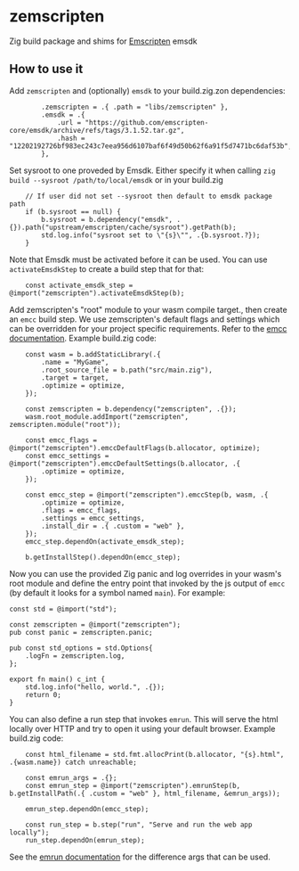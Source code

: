 # zemscripten
Zig build package and shims for [Emscripten](https://emscripten.org) emsdk

## How to use it

Add `zemscripten` and (optionally) `emsdk` to your build.zig.zon dependencies:
```zig
        .zemscripten = .{ .path = "libs/zemscripten" },
        .emsdk = .{
            .url = "https://github.com/emscripten-core/emsdk/archive/refs/tags/3.1.52.tar.gz",
            .hash = "12202192726bf983ec243c7eea956d6107baf6f49d50b62f6a91f5d7471bc6daf53b",
        },
```

Set sysroot to one proveded by Emsdk. Either specify it when calling `zig build --sysroot /path/to/local/emsdk` or in your build.zig
```zig
    // If user did not set --sysroot then default to emsdk package path
    if (b.sysroot == null) {
        b.sysroot = b.dependency("emsdk", .{}).path("upstream/emscripten/cache/sysroot").getPath(b);
        std.log.info("sysroot set to \"{s}\"", .{b.sysroot.?});
    }
```

Note that Emsdk must be activated before it can be used. You can use `activateEmsdkStep` to create a build step that for that:
```zig
    const activate_emsdk_step = @import("zemscripten").activateEmsdkStep(b);
```

Add zemscripten's "root" module to your wasm compile target., then create an `emcc` build step. We use zemscripten's default flags and settings which can be overridden for your project specific requirements. Refer to the [emcc documentation](https://emscripten.org/docs/tools_reference/emcc.html). Example build.zig code:
```zig
    const wasm = b.addStaticLibrary(.{
        .name = "MyGame",
        .root_source_file = b.path("src/main.zig"),
        .target = target,
        .optimize = optimize,
    });

    const zemscripten = b.dependency("zemscripten", .{});
    wasm.root_module.addImport("zemscripten", zemscripten.module("root"));

    const emcc_flags = @import("zemscripten").emccDefaultFlags(b.allocator, optimize);
    const emcc_settings = @import("zemscripten").emccDefaultSettings(b.allocator, .{
        .optimize = optimize,
    });

    const emcc_step = @import("zemscripten").emccStep(b, wasm, .{
        .optimize = optimize,
        .flags = emcc_flags,
        .settings = emcc_settings,
        .install_dir = .{ .custom = "web" },
    });
    emcc_step.dependOn(activate_emsdk_step);

    b.getInstallStep().dependOn(emcc_step);
```

Now you can use the provided Zig panic and log overrides in your wasm's root module and define the entry point that invoked by the js output of `emcc` (by default it looks for a symbol named `main`). For example:
```zig
const std = @import("std");

const zemscripten = @import("zemscripten");
pub const panic = zemscripten.panic;

pub const std_options = std.Options{
    .logFn = zemscripten.log,
};

export fn main() c_int {
    std.log.info("hello, world.", .{});
    return 0;
}
```

You can also define a run step that invokes `emrun`. This will serve the html locally over HTTP and try to open it using your default browser. Example build.zig code:
```zig
    const html_filename = std.fmt.allocPrint(b.allocator, "{s}.html", .{wasm.name}) catch unreachable;

    const emrun_args = .{};
    const emrun_step = @import("zemscripten").emrunStep(b, b.getInstallPath(.{ .custom = "web" }, html_filename, &emrun_args));

    emrun_step.dependOn(emcc_step);

    const run_step = b.step("run", "Serve and run the web app locally");
    run_step.dependOn(emrun_step);
```
See the [emrun documentation](https://emscripten.org/docs/compiling/Running-html-files-with-emrun.html) for the difference args that can be used.
